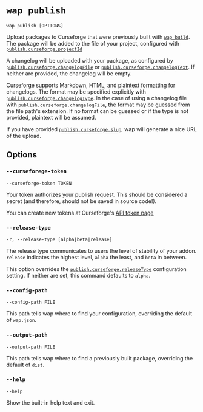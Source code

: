 # `wap publish`

`wap publish [OPTIONS]`

Upload packages to Curseforge that were previously built with [`wap build`](build.md). The
package will be added to the file of your project, configured with
[`publish.curseforge.projectId`](../configuration.md#publishcurseforgeprojectid)

A changelog will be uploaded with your package, as configured by
[`publish.curseforge.changelogFile`](../configuration.md#publishcurseforgechangelogfile) or
[`publish.curseforge.changelogText`](../configuration.md#publishcurseforgechangelogtext). If neither
are provided, the changelog will be empty.

Curseforge supports Markdown, HTML, and plaintext formatting for changelogs. The format may be
specified explicitly with
[`publish.curseforge.changelogType`](../configuration.md#publishcurseforgechangelogtype). In the
case of using a changelog file with `publish.curseforge.changelogFile`, the format may be guessed
from the file path's extension. If no format can be guessed or if the type is not provided,
plaintext will be assumed.

If you have provided [`publish.curseforge.slug`](../configuration.md#publishcurseforgeslug),
wap will generate a nice URL of the upload.

## Options

### `--curseforege-token`

`--curseforge-token TOKEN`

Your token authorizes your publish request. This should be considered a secret (and therefore,
should not be saved in source code!).

You can create new tokens at Curseforge's
[API token page](https://authors.curseforge.com/account/api-tokens)

### `--release-type`

`-r, --release-type [alpha|beta|release]`

The release type communicates to users the level of stability of your addon. `release` indicates the
highest level, `alpha` the least, and `beta` in between.

This option overrides the
[`publish.curseforge.releaseType`](../configuration.md#publishcurseforgereleasetype) configuration
setting. If neither are set, this command defaults to `alpha`.

### `--config-path`

`--config-path FILE`

This path tells wap where to find your configuration, overriding the default of `wap.json`.

### `--output-path`

`--output-path FILE`

This path tells wap where to find a previously built package, overriding the default of `dist`.

### `--help`

`--help`

Show the built-in help text and exit.
